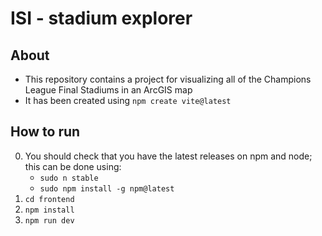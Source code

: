 # ISI - stadium explorer

## About
- This repository contains a project for visualizing all of the Champions League Final Stadiums in an ArcGIS map
- It has been created using `npm create vite@latest`

## How to run

0. You should check that you have the latest releases on npm and node; this can be done using:
    - `sudo n stable`
    - `sudo npm install -g npm@latest`
1. `cd frontend`
2. `npm install`
3. `npm run dev`